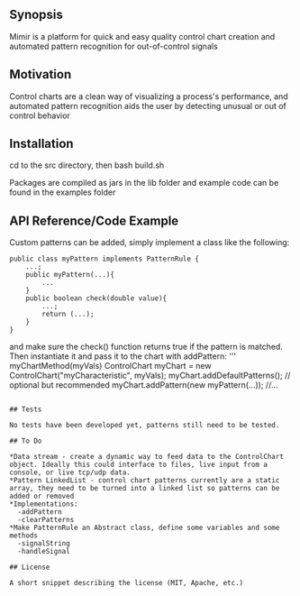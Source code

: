 ## Synopsis

Mimir is a platform for quick and easy quality control chart creation and automated pattern recognition for out-of-control signals

## Motivation

Control charts are a clean way of visualizing a process's performance, and automated pattern recognition aids the user by detecting unusual or out of control behavior

## Installation

cd to the src directory, then bash build.sh

Packages are compiled as jars in the lib folder and example code can be found in the examples folder

## API Reference/Code Example


Custom patterns can be added, simply implement a class like the following:
```
public class myPattern implements PatternRule {
	...;
	public myPattern(...){
		...
	}
	public boolean check(double value){
		...;
		return (...);
	}
}
```
and make sure the check() function returns true if the pattern is matched. Then instantiate it and pass it to the chart with addPattern:
'''
myChartMethod(myVals)
	ControlChart myChart = new ControlChart("myCharacteristic", myVals);
	myChart.addDefaultPatterns(); // optional but recommended
	myChart.addPattern(new myPattern(...));
//...
```

## Tests

No tests have been developed yet, patterns still need to be tested.

## To Do

*Data stream - create a dynamic way to feed data to the ControlChart object. Ideally this could interface to files, live input from a console, or live tcp/udp data.
*Pattern LinkedList - control chart patterns currently are a static array, they need to be turned into a linked list so patterns can be added or removed
*Implementations:
  -addPattern
  -clearPatterns
*Make PatternRule an Abstract class, define some variables and some methods
  -signalString
  -handleSignal

## License

A short snippet describing the license (MIT, Apache, etc.)